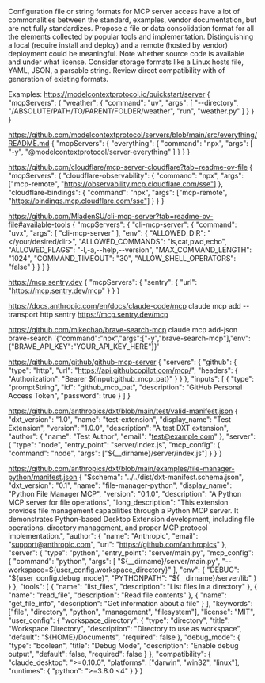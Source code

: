 Configuration file or string formats for MCP server access have a lot of commonalities between the standard, examples, vendor documentation, but are not fully standardizes. Propose a file or data consolidation format for all the elements collected by popular tools and implementation. Distinguishing a local (require install and deploy) and a remote (hosted by vendor) deployment could be meaningful. Note whether source code is available and under what license. Consider storage formats like a Linux hosts file, YAML, JSON, a parsable string. Review direct compatibility with of generation of existing formats.

Examples:
https://modelcontextprotocol.io/quickstart/server
{
  "mcpServers": {
    "weather": {
      "command": "uv",
      "args": [
        "--directory",
        "/ABSOLUTE/PATH/TO/PARENT/FOLDER/weather",
        "run",
        "weather.py"
      ]
    }
  }
}

https://github.com/modelcontextprotocol/servers/blob/main/src/everything/README.md
{
  "mcpServers": {
    "everything": {
      "command": "npx",
      "args": [
        "-y",
        "@modelcontextprotocol/server-everything"
      ]
    }
  }
}

https://github.com/cloudflare/mcp-server-cloudflare?tab=readme-ov-file
{
	"mcpServers": {
		"cloudflare-observability": {
			"command": "npx",
			"args": ["mcp-remote", "https://observability.mcp.cloudflare.com/sse"]
		},
		"cloudflare-bindings": {
			"command": "npx",
			"args": ["mcp-remote", "https://bindings.mcp.cloudflare.com/sse"]
		}
	}
}

https://github.com/MladenSU/cli-mcp-server?tab=readme-ov-file#available-tools
{
  "mcpServers": {
    "cli-mcp-server": {
      "command": "uvx",
      "args": [
        "cli-mcp-server"
      ],
      "env": {
        "ALLOWED_DIR": "</your/desired/dir>",
        "ALLOWED_COMMANDS": "ls,cat,pwd,echo",
        "ALLOWED_FLAGS": "-l,-a,--help,--version",
        "MAX_COMMAND_LENGTH": "1024",
        "COMMAND_TIMEOUT": "30",
        "ALLOW_SHELL_OPERATORS": "false"
      }
    }
  }
}

https://mcp.sentry.dev
{
  "mcpServers": {
    "sentry": {
      "url": "https://mcp.sentry.dev/mcp"
    }
  }
}

https://docs.anthropic.com/en/docs/claude-code/mcp
claude mcp add --transport http sentry https://mcp.sentry.dev/mcp

https://github.com/mikechao/brave-search-mcp
claude mcp add-json brave-search '{"command":"npx","args":["-y","brave-search-mcp"],"env":{"BRAVE_API_KEY":"YOUR_API_KEY_HERE"}}'

https://github.com/github/github-mcp-server
{
  "servers": {
    "github": {
      "type": "http",
      "url": "https://api.githubcopilot.com/mcp/",
      "headers": {
        "Authorization": "Bearer ${input:github_mcp_pat}"
      }
    }
  },
  "inputs": [
    {
      "type": "promptString",
      "id": "github_mcp_pat",
      "description": "GitHub Personal Access Token",
      "password": true
    }
  ]
}

https://github.com/anthropics/dxt/blob/main/test/valid-manifest.json
{
  "dxt_version": "1.0",
  "name": "test-extension",
  "display_name": "Test Extension",
  "version": "1.0.0",
  "description": "A test DXT extension",
  "author": {
    "name": "Test Author",
    "email": "test@example.com"
  },
  "server": {
    "type": "node",
    "entry_point": "server/index.js",
    "mcp_config": {
      "command": "node",
      "args": ["${__dirname}/server/index.js"]
    }
  }
}

https://github.com/anthropics/dxt/blob/main/examples/file-manager-python/manifest.json
{
  "$schema": "../../dist/dxt-manifest.schema.json",
  "dxt_version": "0.1",
  "name": "file-manager-python",
  "display_name": "Python File Manager MCP",
  "version": "0.1.0",
  "description": "A Python MCP server for file operations",
  "long_description": "This extension provides file management capabilities through a Python MCP server. It demonstrates Python-based Desktop Extension development, including file operations, directory management, and proper MCP protocol implementation.",
  "author": {
    "name": "Anthropic",
    "email": "support@anthropic.com",
    "url": "https://github.com/anthropics"
  },
  "server": {
    "type": "python",
    "entry_point": "server/main.py",
    "mcp_config": {
      "command": "python",
      "args": [
        "${__dirname}/server/main.py",
        "--workspace=${user_config.workspace_directory}"
      ],
      "env": {
        "DEBUG": "${user_config.debug_mode}",
        "PYTHONPATH": "${__dirname}/server/lib"
      }
    }
  },
  "tools": [
    {
      "name": "list_files",
      "description": "List files in a directory"
    },
    {
      "name": "read_file",
      "description": "Read file contents"
    },
    {
      "name": "get_file_info",
      "description": "Get information about a file"
    }
  ],
  "keywords": ["file", "directory", "python", "management", "filesystem"],
  "license": "MIT",
  "user_config": {
    "workspace_directory": {
      "type": "directory",
      "title": "Workspace Directory",
      "description": "Directory to use as workspace",
      "default": "${HOME}/Documents",
      "required": false
    },
    "debug_mode": {
      "type": "boolean",
      "title": "Debug Mode",
      "description": "Enable debug output",
      "default": false,
      "required": false
    }
  },
  "compatibility": {
    "claude_desktop": ">=0.10.0",
    "platforms": ["darwin", "win32", "linux"],
    "runtimes": {
      "python": ">=3.8.0 <4"
    }
  }
}

